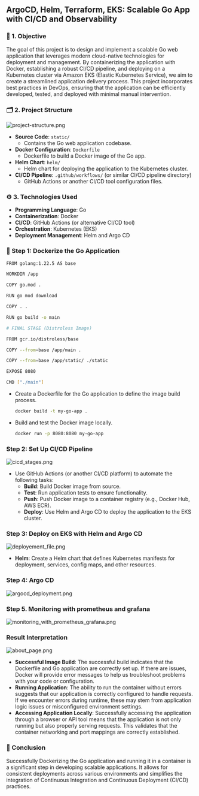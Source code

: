 ## ArgoCD, Helm, Terraform, EKS: Scalable Go App with CI/CD and Observability

### 🎯 1. **Objective**

The goal of this project is to design and implement a scalable Go web application that leverages modern cloud-native technologies for deployment and management. By containerizing the application with Docker, establishing a robust CI/CD pipeline, and deploying on a Kubernetes cluster via Amazon EKS (Elastic Kubernetes Service), we aim to create a streamlined application delivery process. This project incorporates best practices in DevOps, ensuring that the application can be efficiently developed, tested, and deployed with minimal manual intervention.

### 🗂️ 2. **Project Structure**


![project-structure.png](https://github.com/pulkit-dheer/Go-Web-Applications-with-ArgoCD-Helm-and-EKS/blob/main/static/images/project-structure.png)


- **Source Code**: `static/`
    - Contains the Go web application codebase.
- **Docker Configuration**: `Dockerfile`
    - Dockerfile to build a Docker image of the Go app.
- **Helm Chart**: `helm/`
    - Helm chart for deploying the application to the Kubernetes cluster.
- **CI/CD Pipeline**: `.github/workflows/` (or similar CI/CD pipeline directory)
    - GitHub Actions or another CI/CD tool configuration files.

### ⚙️ 3.  **Technologies Used**

- **Programming Language**: Go
- **Containerization**: Docker
- **CI/CD**: GitHub Actions (or alternative CI/CD tool)
- **Orchestration**: Kubernetes (EKS)
- **Deployment Management**: Helm and Argo CD


### 🐳 Step 1: **Dockerize the Go Application**

```bash
FROM golang:1.22.5 AS base

WORKDIR /app

COPY go.mod .

RUN go mod download

COPY . .

RUN go build -o main

# FINAL STAGE (Distroless Image)

FROM gcr.io/distroless/base 

COPY --from=base /app/main .

COPY --from=base /app/static/ ./static

EXPOSE 8080

CMD ["./main"]
```


- Create a Dockerfile for the Go application to define the image build process.
    ```bash
    docker build -t my-go-app .
    ```
- Build and test the Docker image locally.
    ```bash
    docker run -p 8080:8080 my-go-app
    ```

### Step 2: **Set Up CI/CD Pipeline**

![cicd_stages.png](https://github.com/pulkit-dheer/Go-Web-Applications-with-ArgoCD-Helm-and-EKS/blob/main/static/images/cicd_stages.png)


- Use GitHub Actions (or another CI/CD platform) to automate the following tasks:
    - **Build**: Build Docker image from source.
    - **Test**: Run application tests to ensure functionality.
    - **Push**: Push Docker image to a container registry (e.g., Docker Hub, AWS ECR).
    - **Deploy**: Use Helm and Argo CD to deploy the application to the EKS cluster.

### Step 3: **Deploy on EKS with Helm and Argo CD**

![deployement_file.png](https://github.com/pulkit-dheer/Go-Web-Applications-with-ArgoCD-Helm-and-EKS/blob/main/static/images/deployement_file.png)

- **Helm**:
    Create a Helm chart that defines Kubernetes manifests for deployment, services, config maps, and other resources.


### Step 4: **Argo CD**

![argocd_deployment.png](https://github.com/pulkit-dheer/Go-Web-Applications-with-ArgoCD-Helm-and-EKS/blob/main/static/images/argocd_deployment.png)


### Step 5. Monitoring with prometheus and grafana

![monitoring_with_prometheus_grafana.png](https://github.com/pulkit-dheer/Go-Web-Applications-with-ArgoCD-Helm-and-EKS/blob/main/static/images/monitoring.png)

### Result Interpretation

![about_page.png](https://github.com/pulkit-dheer/Go-Web-Applications-with-ArgoCD-Helm-and-EKS/blob/main/static/images/about_page.png)

- **Successful Image Build**: The successful build indicates that the Dockerfile and Go application are correctly set up. If there are issues, Docker will provide error messages to help us troubleshoot problems with your code or configuration.
- **Running Application**: The ability to run the container without errors suggests that our application is correctly configured to handle requests. If we encounter errors during runtime, these may stem from application logic issues or misconfigured environment settings.
- **Accessing Application Locally**: Successfully accessing the application through a browser or API tool means that the application is not only running but also properly serving requests. This validates that the container networking and port mappings are correctly established.

### 🎉 Conclusion

Successfully Dockerizing the Go application and running it in a container is a significant step in developing scalable applications. It allows for consistent deployments across various environments and simplifies the integration of Continuous Integration and Continuous Deployment (CI/CD) practices.
